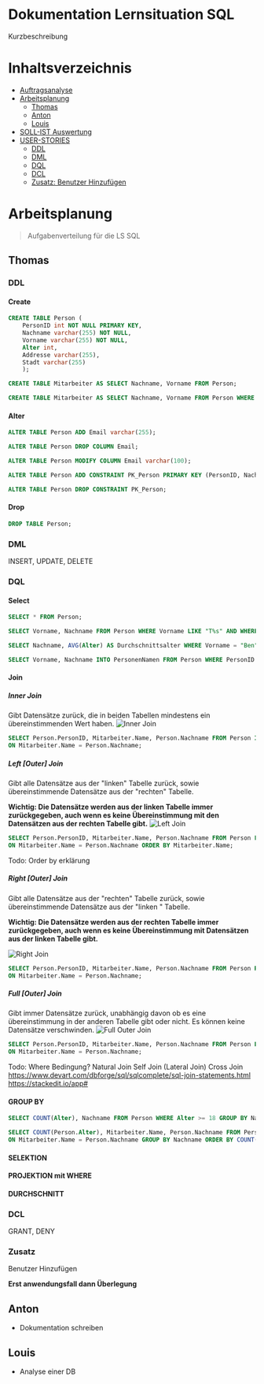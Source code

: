 

# Dokumentation Lernsituation SQL 

Kurzbeschreibung

# Inhaltsverzeichnis
- [Auftragsanalyse](#Auftragsanalyse)
- [Arbeitsplanung](#Arbeitsplanung)
	- [Thomas](#Thomas)
	- [Anton](#Anton)
	- [Louis](#Louis)
- [SOLL-IST Auswertung](#SOLL-IST)
- [USER-STORIES](#USER-STORIES)
	- [DDL](#DDL)
	- [DML](#DML)
	- [DQL](#DQL)
	- [DCL](#DCL)
	- [Zusatz: Benutzer Hinzufügen](#Zusatz)

# Arbeitsplanung
> Aufgabenverteilung für die LS SQL

## Thomas
### DDL
#### Create
```sql 
CREATE TABLE Person (
    PersonID int NOT NULL PRIMARY KEY,
    Nachname varchar(255) NOT NULL,
    Vorname varchar(255) NOT NULL,
    Alter int,
    Addresse varchar(255),
    Stadt varchar(255)
    );
```
```sql 
CREATE TABLE Mitarbeiter AS SELECT Nachname, Vorname FROM Person;
```
```sql 
CREATE TABLE Mitarbeiter AS SELECT Nachname, Vorname FROM Person WHERE Stadt LIKE "%D%";
```
#### Alter
```sql 
ALTER TABLE Person ADD Email varchar(255);
```

```sql 
ALTER TABLE Person DROP COLUMN Email;
```

```sql 
ALTER TABLE Person MODIFY COLUMN Email varchar(100);
```

```sql 
ALTER TABLE Person ADD CONSTRAINT PK_Person PRIMARY KEY (PersonID, Nachname);
```

```sql 
ALTER TABLE Person DROP CONSTRAINT PK_Person;
```

#### Drop
```sql 
DROP TABLE Person;
```


### DML
INSERT, UPDATE, DELETE

### DQL
#### Select
```sql 
SELECT * FROM Person;
```

```sql 
SELECT Vorname, Nachname FROM Person WHERE Vorname LIKE "T%s" AND WHERE Nachname LIKE "_r%";
```

```sql 
SELECT Nachname, AVG(Alter) AS Durchschnittsalter WHERE Vorname = "Ben";  
```

```sql 
SELECT Vorname, Nachname INTO PersonenNamen FROM Person WHERE PersonID > 10;
```

#### Join
##### Inner Join
Gibt Datensätze zurück, die in beiden Tabellen mindestens ein übereinstimmenden Wert haben. 
![Inner Join](https://www.w3schools.com/sql/img_innerjoin.gif)

```sql 
SELECT Person.PersonID, Mitarbeiter.Name, Person.Nachname FROM Person INNER JOIN Mitarbeiter
ON Mitarbeiter.Name = Person.Nachname;
```
##### Left [Outer] Join
Gibt alle Datensätze aus der "linken" Tabelle zurück, sowie übereinstimmende Datensätze aus der "rechten" Tabelle. 

**Wichtig: Die Datensätze werden aus der linken Tabelle immer zurückgegeben, auch wenn es keine Übereinstimmung mit den Datensätzen aus der rechten Tabelle gibt.**
![Left Join](https://www.w3schools.com/sql/img_leftjoin.gif)

```sql 
SELECT Person.PersonID, Mitarbeiter.Name, Person.Nachname FROM Person LEFT JOIN Mitarbeiter
ON Mitarbeiter.Name = Person.Nachname ORDER BY Mitarbeiter.Name;
```

Todo: Order by erklärung


##### Right [Outer] Join
Gibt alle Datensätze aus der "rechten" Tabelle zurück, sowie übereinstimmende Datensätze aus der "linken " Tabelle.

**Wichtig: Die Datensätze werden aus der rechten Tabelle immer zurückgegeben, auch wenn es keine Übereinstimmung mit Datensätzen aus der linken Tabelle gibt.**

![Right Join](https://www.w3schools.com/sql/img_rightjoin.gif)

```sql 
SELECT Person.PersonID, Mitarbeiter.Name, Person.Nachname FROM Person RIGHT JOIN Mitarbeiter
ON Mitarbeiter.Name = Person.Nachname;
```

##### Full [Outer] Join
Gibt immer Datensätze zurück, unabhängig davon ob es eine übereinstimmung in der anderen Tabelle gibt oder nicht. Es können keine Datensätze verschwinden.
![Full Outer Join](https://www.w3schools.com/sql/img_fulljoin.gif)

```sql 
SELECT Person.PersonID, Mitarbeiter.Name, Person.Nachname FROM Person FULL JOIN Mitarbeiter
ON Mitarbeiter.Name = Person.Nachname;
```
Todo: Where Bedingung?
Natural Join
Self Join
(Lateral Join)
Cross Join
https://www.devart.com/dbforge/sql/sqlcomplete/sql-join-statements.html
https://stackedit.io/app#



#### GROUP BY
```sql 
SELECT COUNT(Alter), Nachname FROM Person WHERE Alter >= 18 GROUP BY Nachname ORDER BY Nachname;
```

```sql 
SELECT COUNT(Person.Alter), Mitarbeiter.Name, Person.Nachname FROM Person LEFT JOIN Mitarbeiter
ON Mitarbeiter.Name = Person.Nachname GROUP BY Nachname ORDER BY COUNT(Alter) DESC;
```




#### SELEKTION
#### PROJEKTION mit WHERE
#### DURCHSCHNITT

### DCL
GRANT, DENY

### Zusatz
Benutzer Hinzufügen

**Erst anwendungsfall dann Überlegung**

## Anton
- Dokumentation schreiben

## Louis
- Analyse einer DB
